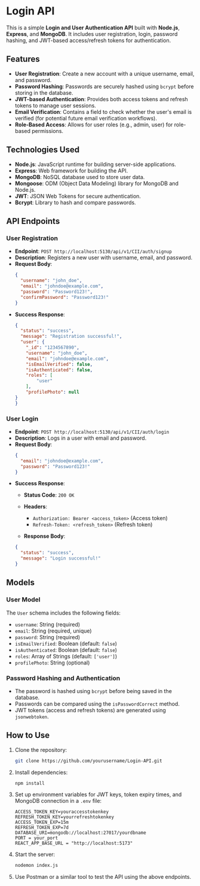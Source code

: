 # Login API

This is a simple **Login and User Authentication API** built with **Node.js**, **Express**, and **MongoDB**. It includes user registration, login, password hashing, and JWT-based access/refresh tokens for authentication.

## Features

- **User Registration**: Create a new account with a unique username, email, and password.
- **Password Hashing**: Passwords are securely hashed using `bcrypt` before storing in the database.
- **JWT-based Authentication**: Provides both access tokens and refresh tokens to manage user sessions.
- **Email Verification**: Contains a field to check whether the user's email is verified (for potential future email verification workflows).
- **Role-Based Access**: Allows for user roles (e.g., admin, user) for role-based permissions.

## Technologies Used

- **Node.js**: JavaScript runtime for building server-side applications.
- **Express**: Web framework for building the API.
- **MongoDB**: NoSQL database used to store user data.
- **Mongoose**: ODM (Object Data Modeling) library for MongoDB and Node.js.
- **JWT**: JSON Web Tokens for secure authentication.
- **Bcrypt**: Library to hash and compare passwords.

## API Endpoints

### User Registration

- **Endpoint**: `POST http://localhost:5130/api/v1/CII/auth/signup`
- **Description**: Registers a new user with username, email, and password.
- **Request Body**:
  ```json
  {
    "username": "john_doe",
    "email": "johndoe@example.com",
    "password": "Password123!",
    "confirmPassword": "Password123!"
  }
  ```
- **Success Response**:
  ```json
  {
    "status": "success",
    "message": "Registration successful!",
    "user": {
      "_id": "1234567890",
      "username": "john_doe",
      "email": "johndoe@example.com",
      "isEmailVerified": false,
      "isAuthenticated": false,
      "roles": [
          "user"
      ],
      "profilePhoto": null
  }
  }
  ```

### User Login

- **Endpoint**: `POST http://localhost:5130/api/v1/CII/auth/login`
- **Description**: Logs in a user with email and password.
- **Request Body**:
  ```json
  {
    "email": "johndoe@example.com",
    "password": "Password123!"
  }
  ```
- **Success Response**:
  - **Status Code**: `200 OK`
  - **Headers**:
    - `Authorization: Bearer <access_token>`  (Access token)
    - `Refresh-Token: <refresh_token>` (Refresh token)

  - **Response Body**:
  ```json
  {
    "status": "success",
    "message": "Login successful!"
  }
  ```

## Models

### User Model

The `User` schema includes the following fields:

- `username`: String (required)
- `email`: String (required, unique)
- `password`: String (required)
- `isEmailVerified`: Boolean (default: `false`)
- `isAuthenticated`: Boolean (default: `false`)
- `roles`: Array of Strings (default: `['user']`)
- `profilePhoto`: String (optional)

### Password Hashing and Authentication

- The password is hashed using `bcrypt` before being saved in the database.
- Passwords can be compared using the `isPasswordCorrect` method.
- JWT tokens (access and refresh tokens) are generated using `jsonwebtoken`.

## How to Use

1. Clone the repository:
   ```bash
   git clone https://github.com/yourusername/Login-API.git
   ```

2. Install dependencies:
   ```bash
   npm install
   ```

3. Set up environment variables for JWT keys, token expiry times, and MongoDB connection in a `.env` file:
   ```env
   ACCESS_TOKEN_KEY=youraccesstokenkey
   REFRESH_TOKEN_KEY=yourrefreshtokenkey
   ACCESS_TOKEN_EXP=15m
   REFRESH_TOKEN_EXP=7d
   DATABASE_URI=mongodb://localhost:27017/yourdbname
   PORT = your_port
   REACT_APP_BASE_URL = "http://localhost:5173"
   ```

4. Start the server:
   ```bash
   nodemon index.js
   ```

5. Use Postman or a similar tool to test the API using the above endpoints.

